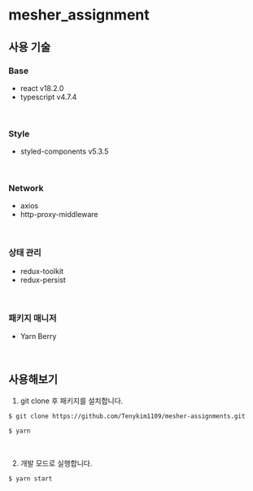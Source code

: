 # mesher_assignment

## 사용 기술

### Base

- react v18.2.0
- typescript v4.7.4

<br/>

### Style

- styled-components v5.3.5

<br/>

### Network

- axios
- http-proxy-middleware

<br/>

### 상태 관리

- redux-toolkit
- redux-persist

<br/>

### 패키지 매니저

- Yarn Berry

<br />

## 사용해보기

1. git clone 후 패키지를 설치합니다.

```Bash
$ git clone https://github.com/Tenykim1109/mesher-assignments.git

$ yarn
```

<br/>

2. 개발 모드로 실행합니다.

```Bash
$ yarn start
```
